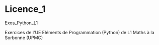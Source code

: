 # Licence_1
Exos_Python_L1

Exercices de l'UE Eléments de Programmation (Python) de L1 Maths à la Sorbonne (UPMC)
